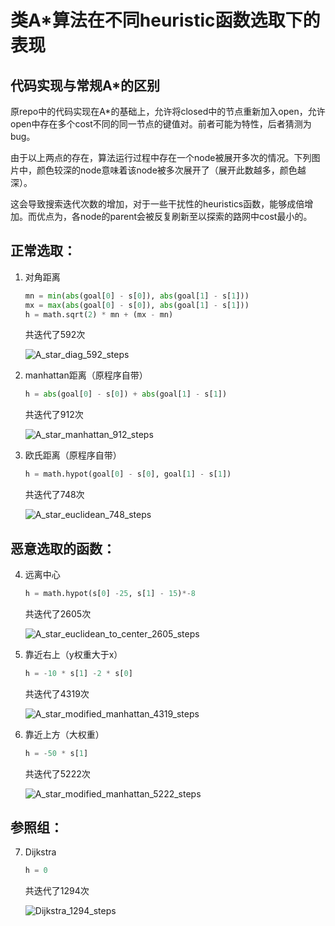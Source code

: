 # 类A\*算法在不同heuristic函数选取下的表现

## 代码实现与常规A\*的区别

原repo中的代码实现在A*的基础上，允许将closed中的节点重新加入open，允许open中存在多个cost不同的同一节点的键值对。前者可能为特性，后者猜测为bug。

由于以上两点的存在，算法运行过程中存在一个node被展开多次的情况。下列图片中，颜色较深的node意味着该node被多次展开了（展开此数越多，颜色越深）。

这会导致搜索迭代次数的增加，对于一些干扰性的heuristics函数，能够成倍增加。而优点为，各node的parent会被反复刷新至以探索的路网中cost最小的。

## 正常选取：

1. 对角距离

   ```python
   mn = min(abs(goal[0] - s[0]), abs(goal[1] - s[1]))
   mx = max(abs(goal[0] - s[0]), abs(goal[1] - s[1]))
   h = math.sqrt(2) * mn + (mx - mn)
   ```

   共迭代了592次

   ![A_star_diag_592_steps](./A_star_diag_592_steps.png)

2. manhattan距离（原程序自带）

   ```python
   h = abs(goal[0] - s[0]) + abs(goal[1] - s[1])
   ```

   共迭代了912次

   ![A_star_manhattan_912_steps](./A_star_manhattan_912_steps.png)

3. 欧氏距离（原程序自带）

   ```python
   h = math.hypot(goal[0] - s[0], goal[1] - s[1])
   ```

   共迭代了748次

   ![A_star_euclidean_748_steps](./A_star_euclidean_748_steps.png)

## 恶意选取的函数：

4. 远离中心

   ```python
   h = math.hypot(s[0] -25, s[1] - 15)*-8
   ```

   共迭代了2605次

   ![A_star_euclidean_to_center_2605_steps](./A_star_euclidean_to_center_2605_steps.png)

5. 靠近右上（y权重大于x）

   ```python
   h = -10 * s[1] -2 * s[0]
   ```

   共迭代了4319次

   ![A_star_modified_manhattan_4319_steps](./A_star_modified_manhattan_4319_steps.png)

6. 靠近上方（大权重）

   ```python
   h = -50 * s[1]
   ```

   共迭代了5222次

   ![A_star_modified_manhattan_5222_steps](./A_star_modified_manhattan_5222_steps.png)

## 参照组：

7. Dijkstra

   ```python
   h = 0
   ```

   共迭代了1294次

   ![Dijkstra_1294_steps](./Dijkstra_1294_steps.png)
